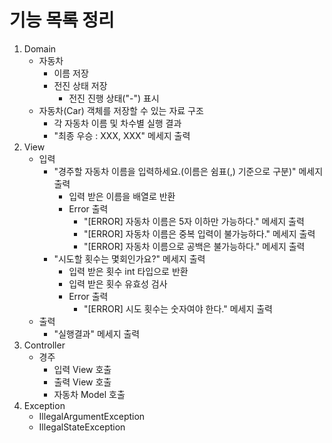 # 기능 목록 정리

1. Domain
   - 자동차
     - 이름 저장
     - 전진 상태 저장
       - 전진 진행 상태("-") 표시
   - 자동차(Car) 객체를 저장할 수 있는 자료 구조
     - 각 자동차 이름 및 차수별 실행 결과
     - "최종 우승 : XXX, XXX" 메세지 출력
2. View
   - 입력
     - "경주할 자동차 이름을 입력하세요.(이름은 쉼표(,) 기준으로 구분)" 메세지 출력
       - 입력 받은 이름을 배열로 반환
       - Error 출력
         - "[ERROR] 자동차 이름은 5자 이하만 가능하다." 메세지 출력
         - "[ERROR] 자동차 이름은 중복 입력이 불가능하다." 메세지 출력
         - "[ERROR] 자동차 이름으로 공백은 불가능하다." 메세지 출력
     - "시도할 횟수는 몇회인가요?" 메세지 출력
       - 입력 받은 횟수 int 타입으로 반환
       - 입력 받은 횟수 유효성 검사
       - Error 출력
         - "[ERROR] 시도 횟수는 숫자여야 한다." 메세지 출력
   - 출력
     - "실행결과" 메세지 출력
3. Controller
   - 경주
     - 입력 View 호출
     - 출력 View 호출
     - 자동차 Model 호출
4. Exception
   - IllegalArgumentException
   - IllegalStateException
